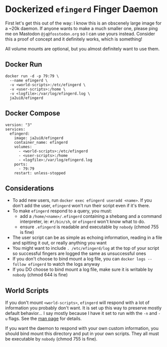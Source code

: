 # Dockerized `efingerd` Finger Daemon

First let's get this out of the way: I know this is an obscenely large image for a ~20k daemon. If anyone wants to make a much smaller one, please ping me on Mastodon `@jq@fosstodon.org` so I can use yours instead. Consider this a proof of concept and it definitely works, which is something!

All volume mounts are optional, but you almost definitely want to use them.

## Docker Run
```
docker run -d -p 79:79 \
  --name efingerd \
  -v <world-scripts>:/etc/efingerd \
  -v <user-scripts>:/home \
  -v <logfile>:/var/log/efingerd.log \
  ja2ui0/efingerd
```

## Docker Compose
```
version: "3"
services:
  efingerd:
    image: ja2ui0/efingerd
    container_name: efingerd
    volumes:
      - <world-scripts>:/etc/efingerd
      - <user-scripts>:/home
      - <logfile>:/var/log/efingerd.log
    ports:
      - 79:79
    restart: unless-stopped
```
## Considerations

- To add new users, run `docker exec efingerd useradd <name>`. If you don't add the user, `efingerd` won't run their script even if it's there.
- To make `efingerd` respond to a query, you must:
  - add a `/home/<name>/.efingerd` containing a shebang and a command interpreter, ie: `#!/bin/sh`, or `efingerd` won't know what to do.
  - ensure `.efingerd` is readable and executable by `nobody` (chmod 755 is fine)
- The user script can be as simple as echoing information, reading in a file and spitting it out, or really anything you want
- You might want to include `. /etc/efingerd/log` at the top of your script so successful fingers are logged the same as unsuccessful ones
- If you don't choose to bind mount a log file, you can `docker logs --follow efingerd` to watch the logs anyway
- If you DO choose to bind mount a log file, make sure it is writable by `nobody` (chmod 644 is fine)

## World Scripts

If you don't mount `<world-scripts>`, `efingerd` will respond with a lot of information you probably don't want. It is set up this way to preserve mostly default behavior... I say mostly because I have it set to run with the `-n` and `-u` flags. See the [man page](https://manpages.ubuntu.com/manpages/trusty/man8/efingerd.8.html) for details.

If you want the daemon to respond with your own custom information, you should bind mount this directory and put in your own scripts. They all must be executable by `nobody` (chmod 755 is fine).
